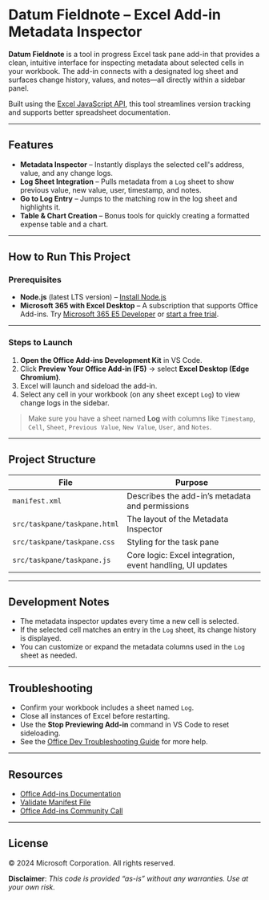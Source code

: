# Datum Fieldnote – Excel Add-in Metadata Inspector

**Datum Fieldnote** is a tool in progress Excel task pane add-in that provides a clean, intuitive interface for inspecting metadata about selected cells in your workbook. The add-in connects with a designated log sheet and surfaces change history, values, and notes—all directly within a sidebar panel.

Built using the [Excel JavaScript API](https://learn.microsoft.com/en-us/office/dev/add-ins/reference/overview/excel-add-ins-reference-overview), this tool streamlines version tracking and supports better spreadsheet documentation.

---

## Features

- **Metadata Inspector** – Instantly displays the selected cell's address, value, and any change logs.
- **Log Sheet Integration** – Pulls metadata from a `Log` sheet to show previous value, new value, user, timestamp, and notes.
- **Go to Log Entry** – Jumps to the matching row in the log sheet and highlights it.
- **Table & Chart Creation** – Bonus tools for quickly creating a formatted expense table and a chart.

---

## How to Run This Project

### Prerequisites

- **Node.js** (latest LTS version) – [Install Node.js](https://nodejs.org/)
- **Microsoft 365 with Excel Desktop** – A subscription that supports Office Add-ins. Try [Microsoft 365 E5 Developer](https://developer.microsoft.com/microsoft-365/dev-program) or [start a free trial](https://www.microsoft.com/microsoft-365/try?rtc=1).

---

### Steps to Launch

1. **Open the Office Add-ins Development Kit** in VS Code.
2. Click **Preview Your Office Add-in (F5)** → select **Excel Desktop (Edge Chromium)**.
3. Excel will launch and sideload the add-in.
4. Select any cell in your workbook (on any sheet except `Log`) to view change logs in the sidebar.

> Make sure you have a sheet named **Log** with columns like `Timestamp`, `Cell`, `Sheet`, `Previous Value`, `New Value`, `User`, and `Notes`.

---

## Project Structure

| File | Purpose |
|------|---------|
| `manifest.xml` | Describes the add-in’s metadata and permissions |
| `src/taskpane/taskpane.html` | The layout of the Metadata Inspector |
| `src/taskpane/taskpane.css` | Styling for the task pane |
| `src/taskpane/taskpane.js` | Core logic: Excel integration, event handling, UI updates |

---

## Development Notes

- The metadata inspector updates every time a new cell is selected.
- If the selected cell matches an entry in the `Log` sheet, its change history is displayed.
- You can customize or expand the metadata columns used in the `Log` sheet as needed.

---

## Troubleshooting

- Confirm your workbook includes a sheet named `Log`.
- Close all instances of Excel before restarting.
- Use the **Stop Previewing Add-in** command in VS Code to reset sideloading.
- See the [Office Dev Troubleshooting Guide](https://learn.microsoft.com/office/dev/add-ins/testing/troubleshoot-development-errors) for more help.

---

## Resources

- [Office Add-ins Documentation](https://learn.microsoft.com/office/dev/add-ins/)
- [Validate Manifest File](https://learn.microsoft.com/office/dev/add-ins/testing/validate-your-office-add-in-manifest)
- [Office Add-ins Community Call](https://learn.microsoft.com/office/dev/add-ins/overview/office-add-ins-community-call)

---

## License

© 2024 Microsoft Corporation. All rights reserved.

**Disclaimer**: *This code is provided “as-is” without any warranties. Use at your own risk.*